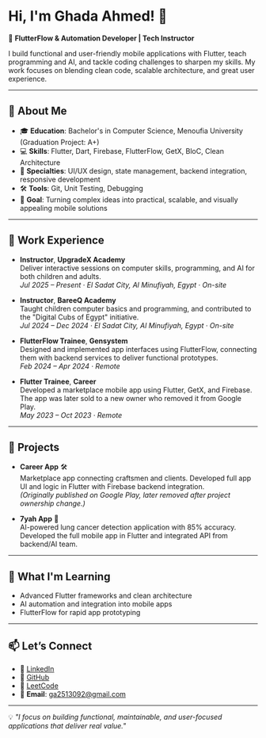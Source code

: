 # Hi, I'm Ghada Ahmed! 👋  

🚀 **FlutterFlow & Automation Developer | Tech Instructor**  

I build functional and user-friendly mobile applications with Flutter, teach programming and AI, and tackle coding challenges to sharpen my skills. My work focuses on blending clean code, scalable architecture, and great user experience.  

---

## 🌟 About Me  
- 🎓 **Education**: Bachelor's in Computer Science, Menoufia University (Graduation Project: A+)  
- 💻 **Skills**: Flutter, Dart, Firebase, FlutterFlow, GetX, BloC, Clean Architecture  
- 🔧 **Specialties**: UI/UX design, state management, backend integration, responsive development  
- 🛠️ **Tools**: Git, Unit Testing, Debugging  
- 🎯 **Goal**: Turning complex ideas into practical, scalable, and visually appealing mobile solutions  

---

## 💼 Work Experience  

- **Instructor**, **UpgradeX Academy**  
  Deliver interactive sessions on computer skills, programming, and AI for both children and adults.  
  *Jul 2025 – Present · El Sadat City, Al Minufiyah, Egypt · On-site*  

- **Instructor**, **BareeQ Academy**  
  Taught children computer basics and programming, and contributed to the "Digital Cubs of Egypt" initiative.  
  *Jul 2024 – Dec 2024 · El Sadat City, Al Minufiyah, Egypt · On-site*  

- **FlutterFlow Trainee**, **Gensystem**  
  Designed and implemented app interfaces using FlutterFlow, connecting them with backend services to deliver functional prototypes.  
  *Feb 2024 – Apr 2024 · Remote*  

- **Flutter Trainee**, **Career**  
  Developed a marketplace mobile app using Flutter, GetX, and Firebase. The app was later sold to a new owner who removed it from Google Play.  
  *May 2023 – Oct 2023 · Remote*

---

## 📱 Projects  

- **Career App** 🛠️  
  Marketplace app connecting craftsmen and clients. Developed full app UI and logic in Flutter with Firebase backend integration.  
  *(Originally published on Google Play, later removed after project ownership change.)*  

- **7yah App** 🤖  
  AI-powered lung cancer detection application with 85% accuracy. Developed the full mobile app in Flutter and integrated API from backend/AI team.  

---

## 🌱 What I'm Learning  
- Advanced Flutter frameworks and clean architecture  
- AI automation and integration into mobile apps  
- FlutterFlow for rapid app prototyping  

---

## 📫 Let’s Connect  
- 💼 [LinkedIn](https://www.linkedin.com/in/ghada-ahmed-81b340195)  
- 📂 [GitHub](https://github.com/GhadaAhmed152420)  
- 🧩 [LeetCode](https://leetcode.com/u/Ghada_A/)  
- 📧 **Email**: ga2513092@gmail.com  

---

💡 *"I focus on building functional, maintainable, and user-focused applications that deliver real value."*
